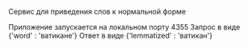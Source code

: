 Сервис для приведения слов к нормальной форме

Приложение запускается на локальном порту 4355
Запрос в виде {'word' : 'ватикане'} 
Ответ в виде {'lemmatized' : 'ватикан'}